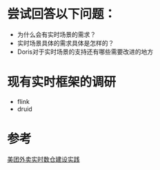 # 尝试回答以下问题：
* 为什么会有实时场景的需求？
* 实时场景具体的需求具体是怎样的？
* Doris对于实时场景的支持还有哪些需要改进的地方

# 现有实时框架的调研
* flink
* druid

# 参考
[美团外卖实时数仓建设实践](https://cloud.tencent.com/developer/news/711629)